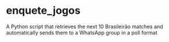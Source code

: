 # enquete_jogos
A Python script that retrieves the next 10 Brasileirão matches and automatically sends them to a WhatsApp group in a poll format
